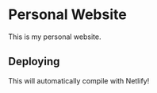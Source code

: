# Personal Website

This is my personal website.

## Deploying

This will automatically compile with Netlify!
